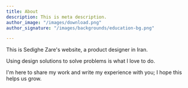 ```yaml
---
title: About
description: This is meta description.
author_image: "/images/download.png"
author_signature: "/images/backgrounds/education-bg.png"

---
```

This is Sedighe Zare's website, a product designer in Iran.

Using design solutions to solve problems is what I love to do.

I'm here to share my work and write my experience with you; I hope this helps us grow.